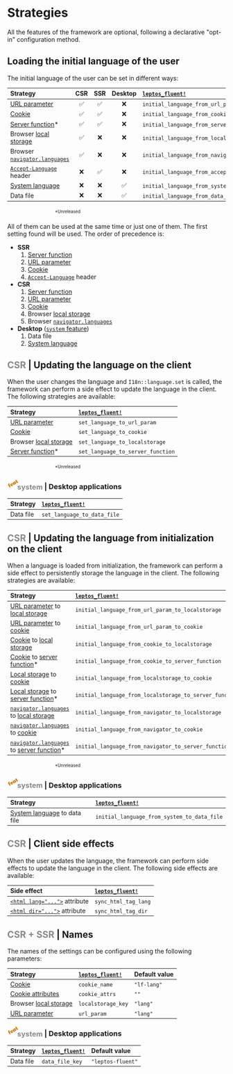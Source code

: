 <!-- markdownlint-disable MD013 MD033 MD055 MD056 -->

# Strategies

All the features of the framework are optional, following a declarative
"opt-in" configuration method.

<!-- toc -->

## Loading the initial language of the user

The initial language of the user can be set in different ways:

| Strategy                        | CSR | SSR | Desktop | [`leptos_fluent!`]                             |
| :------------------------------ | :-: | :-: | :-----: | :--------------------------------------------- |
| [URL parameter]                 | ✅  | ✅  |   ❌    | `initial_language_from_url_param`              |
| [Cookie]                        | ✅  | ✅  |   ❌    | `initial_language_from_cookie`                 |
| [Server function]\*             | ✅  | ✅  |   ❌    | `initial_language_from_server_function`        |
| Browser [local storage]         | ✅  | ❌  |   ❌    | `initial_language_from_localstorage`           |
| Browser [`navigator.languages`] | ✅  | ❌  |   ❌    | `initial_language_from_navigator`              |
| [`Accept-Language`] header      | ❌  | ✅  |   ❌    | `initial_language_from_accept_language_header` |
| [System language]               | ❌  | ❌  |   ✅    | `initial_language_from_system`                 |
| Data file                       | ❌  | ❌  |   ✅    | `initial_language_from_data_file`              |

<sub style="position: relative; left: 110px"><sup>\*Unreleased</sup></sub>

All of them can be used at the same time or just one of them. The first setting
found will be used. The order of precedence is:

- **SSR**
  1. [Server function]
  1. [URL parameter]
  1. [Cookie]
  1. [`Accept-Language`] header
- **CSR**
  1. [Server function]
  1. [URL parameter]
  1. [Cookie]
  1. Browser [local storage]
  1. Browser [`navigator.languages`]
- **Desktop** ([`system` feature][desktop-applications])
  1. Data file
  1. [System language]

## <span style="opacity:.5">CSR </span> | Updating the language on the client

When the user changes the language and `I18n::language.set` is called, the
framework can perform a side effect to update the language in the client. The
following strategies are available:

| Strategy                | [`leptos_fluent!`]                |
| :---------------------- | :-------------------------------- |
| [URL parameter]         | `set_language_to_url_param`       |
| [Cookie]                | `set_language_to_cookie`          |
| Browser [local storage] | `set_language_to_localstorage`    |
| [Server function]\*     | `set_language_to_server_function` |

<sub style="position: relative; left: 110px"><sup>\*Unreleased</sup></sub>

### <a href="https://mondeja.github.io/leptos-fluent/install.html#desktop-applications"><img src="feat.png" width="23px" style="position:relative; bottom: 5px; left: 2px" alt="feat"></img></a><span style="opacity:.5;padding-right: -10px">system</span> | Desktop applications

| Strategy  | [`leptos_fluent!`]          |
| :-------- | :-------------------------- |
| Data file | `set_language_to_data_file` |

## <span style="opacity:.5">CSR </span> | Updating the language from initialization on the client

When a language is loaded from initialization, the framework can perform a side
effect to persistently storage the language in the client. The following strategies
are available:

| Strategy                                       | [`leptos_fluent!`]                                      |
| :--------------------------------------------- | :------------------------------------------------------ |
| [URL parameter] to [local storage]             | `initial_language_from_url_param_to_localstorage`       |
| [URL parameter] to [cookie]                    | `initial_language_from_url_param_to_cookie`             |
| [Cookie] to [local storage]                    | `initial_language_from_cookie_to_localstorage`          |
| [Cookie] to [server function]\*                | `initial_language_from_cookie_to_server_function`       |
| [Local storage] to [cookie]                    | `initial_language_from_localstorage_to_cookie`          |
| [Local storage] to [server function]\*         | `initial_language_from_localstorage_to_server_function` |
| [`navigator.languages`] to [local storage]     | `initial_language_from_navigator_to_localstorage`       |
| [`navigator.languages`] to [cookie]            | `initial_language_from_navigator_to_cookie`             |
| [`navigator.languages`] to [server function]\* | `initial_language_from_navigator_to_server_function`    |

<sub style="position: relative; left: 110px"><sup>\*Unreleased</sup></sub>

### <a href="https://mondeja.github.io/leptos-fluent/install.html#desktop-applications"><img src="feat.png" width="23px" style="position:relative; bottom: 5px; left: 2px" alt="feat"></img></a><span style="opacity:.5;padding-right: -10px">system</span> | Desktop applications

| Strategy                       | [`leptos_fluent!`]                          |
| :----------------------------- | :------------------------------------------ |
| [System language] to data file | `initial_language_from_system_to_data_file` |

## <span style="opacity:.5">CSR </span> | Client side effects

When the user updates the language, the framework can perform side effects to
update the language in the client. The following side effects are available:

| Side effect                     | [`leptos_fluent!`]   |
| :------------------------------ | :------------------- |
| [`<html lang="...">`] attribute | `sync_html_tag_lang` |
| [`<html dir="...">`] attribute  | `sync_html_tag_dir`  |

[`<html lang="...">`]: https://developer.mozilla.org/en-US/docs/Web/HTML/Global_attributes/lang
[`<html dir="...">`]: https://developer.mozilla.org/en-US/docs/Web/HTML/Global_attributes/dir

## <span style="opacity:.5">CSR + SSR </span> | Names

The names of the settings can be configured using the following parameters:

| Strategy                | [`leptos_fluent!`] | Default value |
| :---------------------- | :----------------- | :------------ |
| [Cookie]                | `cookie_name`      | `"lf-lang"`   |
| [Cookie attributes]     | `cookie_attrs`     | `""`          |
| Browser [local storage] | `localstorage_key` | `"lang"`      |
| [URL parameter]         | `url_param`        | `"lang"`      |

### <a href="https://mondeja.github.io/leptos-fluent/install.html#desktop-applications"><img src="feat.png" width="23px" style="position:relative; bottom: 5px; left: 2px" alt="feat"></img></a><span style="opacity:.5;padding-right: -10px">system</span> | Desktop applications

| Strategy  | [`leptos_fluent!`] | Default value     |
| :-------- | :----------------- | :---------------- |
| Data file | `data_file_key`    | `"leptos-fluent"` |

[`leptos_fluent!`]: https://mondeja.github.io/leptos-fluent/leptos_fluent.html
[local storage]: https://developer.mozilla.org/en-US/docs/Web/API/Window/localStorage
[`navigator.languages`]: https://developer.mozilla.org/en-US/docs/Web/API/Navigator/languages
[`Accept-Language`]: https://developer.mozilla.org/en-US/docs/Web/HTTP/Headers/Accept-Language
[Cookie]: https://developer.mozilla.org/en-US/docs/Web/API/Document/cookie
[Cookie attributes]: https://developer.mozilla.org/en-US/docs/Web/API/Document/cookie#write_a_new_cookie
[URL parameter]: https://developer.mozilla.org/es/docs/Web/API/URLSearchParams
[desktop-applications]: https://mondeja.github.io/leptos-fluent/install.html#desktop-applications
[System language]: https://github.com/i509VCB/current_locale
[Server function]: https://book.leptos.dev/server/25_server_functions.html
